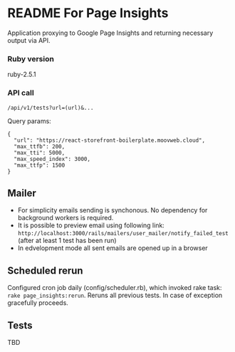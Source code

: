 # README For Page Insights

Application proxying to Google Page Insights and returning necessary output via API.

### Ruby version

ruby-2.5.1

### API call

```
/api/v1/tests?url=(url)&...
```

Query params:
```
{
  "url": "https://react-storefront-boilerplate.moovweb.cloud",
  "max_ttfb": 200,
  "max_tti": 5000,
  "max_speed_index": 3000,
  "max_ttfp": 1500
}

```

## Mailer

- For simplicity emails sending is synchonous. No dependency for background workers is required.
- It is possible to preview email using following link: `http://localhost:3000/rails/mailers/user_mailer/notify_failed_test` (after at least 1 test has been run)
- In edvelopment mode all sent emails are opened up in a browser

## Scheduled rerun

Configured cron job daily (config/scheduler.rb), which invoked rake task: `rake page_insights:rerun`. Reruns all previous tests. In case of exception gracefully proceeds.

## Tests

TBD